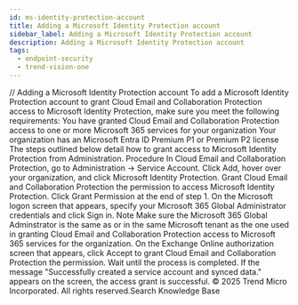 ```yaml
---
id: ms-identity-protection-account
title: Adding a Microsoft Identity Protection account
sidebar_label: Adding a Microsoft Identity Protection account
description: Adding a Microsoft Identity Protection account
tags:
  - endpoint-security
  - trend-vision-one
---
```


/*<![CDATA[*/ $('#title').html($('meta[name=map-description]').attr('content')); /*]]>*/ Adding a Microsoft Identity Protection account To add a Microsoft Identity Protection account to grant Cloud Email and Collaboration Protection access to Microsoft Identity Protection, make sure you meet the following requirements: You have granted Cloud Email and Collaboration Protection access to one or more Microsoft 365 services for your organization Your organization has an Microsoft Entra ID Premium P1 or Premium P2 license The steps outlined below detail how to grant access to Microsoft Identity Protection from Administration. Procedure In Cloud Email and Collaboration Protection, go to Administration → Service Account. Click Add, hover over your organization, and click Microsoft Identity Protection. Grant Cloud Email and Collaboration Protection the permission to access Microsoft Identity Protection. Click Grant Permission at the end of step 1. On the Microsoft logon screen that appears, specify your Microsoft 365 Global Administrator credentials and click Sign in. Note Make sure the Microsoft 365 Global Adminstrator is the same as or in the same Microsoft tenant as the one used in granting Cloud Email and Collaboration Protection access to Microsoft 365 services for the organization. On the Exchange Online authorization screen that appears, click Accept to grant Cloud Email and Collaboration Protection the permission. Wait until the process is completed. If the message "Successfully created a service account and synced data." appears on the screen, the access grant is successful. © 2025 Trend Micro Incorporated. All rights reserved.Search Knowledge Base